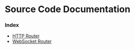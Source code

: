 # Source Code Documentation
### Index
- [HTTP Router](HTTPRouter.md)
- [WebSocket Router](WebSocketRouter.md)
